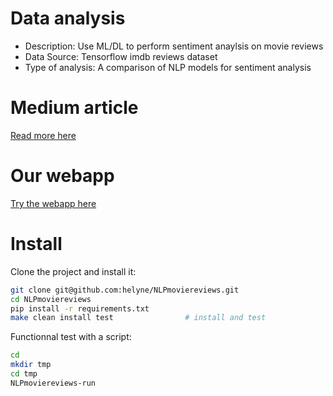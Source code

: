 # Data analysis
- Description: Use ML/DL to perform sentiment anaylsis on movie reviews
- Data Source: Tensorflow imdb reviews dataset
- Type of analysis: A comparison of NLP models for sentiment analysis

# Medium article

[Read more here](https://medium.com/@sridhargkumar11/a-comparison-of-sentiment-analysis-models-using-nlp-on-movie-reviews-980bde64c646)


# Our webapp

[Try the webapp here](https://nlp-movie-review-anffoy276a-ey.a.run.app/)


# Install

Clone the project and install it:

```bash
git clone git@github.com:helyne/NLPmoviereviews.git
cd NLPmoviereviews
pip install -r requirements.txt
make clean install test                # install and test
```
Functionnal test with a script:

```bash
cd
mkdir tmp
cd tmp
NLPmoviereviews-run
```
